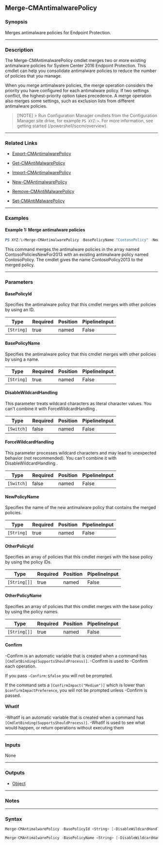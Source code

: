 Merge-CMAntimalwarePolicy
-------------------------




### Synopsis
Merges antimalware policies for Endpoint Protection.



---


### Description

The Merge-CMAntimalwarePolicy cmdlet merges two or more existing antimalware policies for System Center 2016 Endpoint Protection. This cmdlet can help you consolidate antimalware policies to reduce the number of policies that you manage.



When you merge antimalware policies, the merge operation considers the priority you have configured for each antimalware policy. If two settings conflict, the highest-priority option takes precedence. A merge operation also merges some settings, such as exclusion lists from different antimalware policies.



> [!NOTE] > Run Configuration Manager cmdlets from the Configuration Manager site drive, for example `PS XYZ:>`. For more information, see getting started (/powershell/sccm/overview).



---


### Related Links
* [Export-CMAntimalwarePolicy](Export-CMAntimalwarePolicy)



* [Get-CMAntiMalwarePolicy](Get-CMAntiMalwarePolicy)



* [Import-CMAntimalwarePolicy](Import-CMAntimalwarePolicy)



* [New-CMAntimalwarePolicy](New-CMAntimalwarePolicy)



* [Remove-CMAntiMalwarePolicy](Remove-CMAntiMalwarePolicy)



* [Set-CMAntiMalwarePolicy](Set-CMAntiMalwarePolicy)





---


### Examples
#### Example 1: Merge antimalware policies
```PowerShell
PS XYZ:\>Merge-CMAntimalwarePolicy -BasePolicyName "ContosoPolicy" -NewPolicyName "ContosoPolicy2013" -OtherPolicyName "ContosoPoliciesNewFor2013"
```
This command merges the antimalware policies in the array named ContosoPoliciesNewFor2013 with an existing antimalware policy named ContosoPolicy. The cmdlet gives the name ContosoPolicy2013 to the merged policy.


---


### Parameters
#### **BasePolicyId**

Specifies the antimalware policy that this cmdlet merges with other policies by using an ID.






|Type      |Required|Position|PipelineInput|
|----------|--------|--------|-------------|
|`[String]`|true    |named   |False        |



#### **BasePolicyName**

Specifies the antimalware policy that this cmdlet merges with other policies by using a name.






|Type      |Required|Position|PipelineInput|
|----------|--------|--------|-------------|
|`[String]`|true    |named   |False        |



#### **DisableWildcardHandling**

This parameter treats wildcard characters as literal character values. You can't combine it with ForceWildcardHandling .






|Type      |Required|Position|PipelineInput|
|----------|--------|--------|-------------|
|`[Switch]`|false   |named   |False        |



#### **ForceWildcardHandling**

This parameter processes wildcard characters and may lead to unexpected behavior (not recommended). You can't combine it with DisableWildcardHandling .






|Type      |Required|Position|PipelineInput|
|----------|--------|--------|-------------|
|`[Switch]`|false   |named   |False        |



#### **NewPolicyName**

Specifies the name of the new antimalware policy that contains the merged policies.






|Type      |Required|Position|PipelineInput|
|----------|--------|--------|-------------|
|`[String]`|true    |named   |False        |



#### **OtherPolicyId**

Specifies an array of policies that this cmdlet merges with the base policy by using the policy IDs.






|Type        |Required|Position|PipelineInput|
|------------|--------|--------|-------------|
|`[String[]]`|true    |named   |False        |



#### **OtherPolicyName**

Specifies an array of policies that this cmdlet merges with the base policy by using the policy names.






|Type        |Required|Position|PipelineInput|
|------------|--------|--------|-------------|
|`[String[]]`|true    |named   |False        |



#### **Confirm**
-Confirm is an automatic variable that is created when a command has ```[CmdletBinding(SupportsShouldProcess)]```.
-Confirm is used to -Confirm each operation.

If you pass ```-Confirm:$false``` you will not be prompted.


If the command sets a ```[ConfirmImpact("Medium")]``` which is lower than ```$confirmImpactPreference```, you will not be prompted unless -Confirm is passed.

#### **WhatIf**
-WhatIf is an automatic variable that is created when a command has ```[CmdletBinding(SupportsShouldProcess)]```.
-WhatIf is used to see what would happen, or return operations without executing them


---


### Inputs
None





---


### Outputs
* [Object](https://learn.microsoft.com/en-us/dotnet/api/System.Object)






---


### Notes




---


### Syntax
```PowerShell
Merge-CMAntimalwarePolicy -BasePolicyId <String> [-DisableWildcardHandling] [-ForceWildcardHandling] -NewPolicyName <String> -OtherPolicyId <String[]> [-Confirm] [-WhatIf] [<CommonParameters>]
```
```PowerShell
Merge-CMAntimalwarePolicy -BasePolicyName <String> [-DisableWildcardHandling] [-ForceWildcardHandling] -NewPolicyName <String> -OtherPolicyName <String[]> [-Confirm] [-WhatIf] [<CommonParameters>]
```

